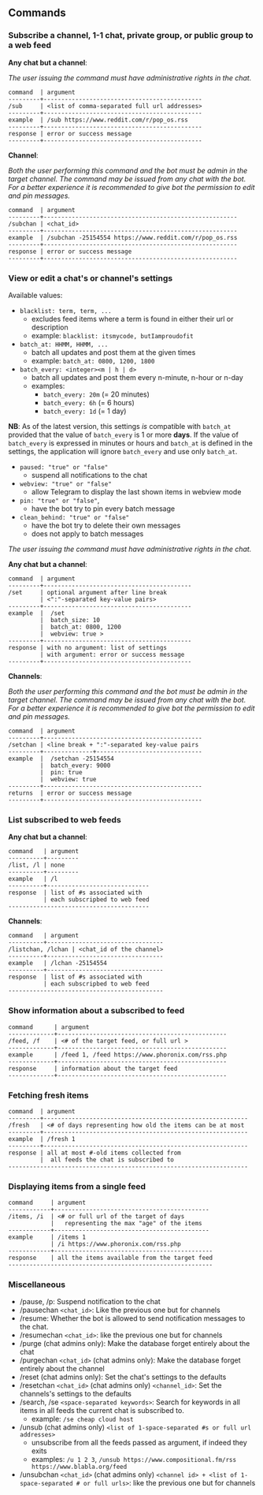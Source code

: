 ## Commands

### Subscribe a channel, 1-1 chat, private group, or public group to a web feed

__Any chat but a channel__:

_The user issuing the command must have administrative rights in the chat._

```
command  | argument
---------+---------------------------------------------
/sub     | <list of comma-separated full url addresses> 
---------+---------------------------------------------
example  | /sub https://www.reddit.com/r/pop_os.rss     
---------+---------------------------------------------
response | error or success message                    
---------+---------------------------------------------
```

__Channel__:

_Both the user performing this command and the bot must be admin in the target channel. The command may be issued from any chat with the bot. For a better experience it is recommended to give bot the permission to edit and pin messages._

```
command  | argument
---------+-------------------------------------------------------
/subchan | <chat_id>                                 
---------+-------------------------------------------------------
example  | /subchan -25154554 https://www.reddit.com/r/pop_os.rss  
---------+-------------------------------------------------------
response | error or success message                               
---------+-------------------------------------------------------
```

### View or edit a chat's or channel's settings

Available values:

- `blacklist: term, term, ...`
    - excludes feed items where a term is found in either their url or description
    - example: `blacklist: itsmycode, butIamproudofit`
- `batch_at: HHMM, HHMM, ...`
    - batch all updates and post them at the given times
    - example: `batch_at: 0800, 1200, 1800`
- `batch_every: <integer><m | h | d>`
    - batch all updates and post them every n-minute, n-hour or n-day
    - examples:
        - `batch_every: 20m` (= 20 minutes)
        - `batch_every: 6h` (= 6 hours)
        - `batch_every: 1d` (= 1 day)

__NB__: As of the latest version, this settings _is_ compatible with `batch_at` provided that the value of `batch_every` is 1 or more __days__. If the value of `batch_every` is expressed in minutes or hours and `batch_at` is defined in the settings, the application will ignore `batch_every` and use only `batch_at`.

- `paused: "true" or "false"`
    - suspend all notifications to the chat
- `webview: "true" or "false"`
    - allow Telegram to display the last shown items in webview mode
- `pin: "true" or "false"`,
    - have the bot try to pin every batch message
- `clean_behind: "true" or "false"`
    - have the bot try to delete their own messages
    - does not apply to batch messages

_The user issuing the command must have administrative rights in the chat._

__Any chat but a channel__:

```
command  | argument
---------+------------------------------------------
/set     | optional argument after line break
         | <":"-separated key-value pairs>            
---------+------------------------------------------
example  |  /set 
         |  batch_size: 10
         |  batch_at: 0800, 1200
         |  webview: true >
---------+------------------------------------------
response | with no argument: list of settings
         | with argument: error or success message
---------+------------------------------------------
```
__Channels__:

_Both the user performing this command and the bot must be admin in the target channel. The command may be issued from any chat with the bot. For a better experience it is recommended to give bot the permission to edit and pin messages._

```
command  | argument
---------+---------------------------------------------
/setchan | <line break + ":"-separated key-value pairs 
---------+--------------+------------------------------
example  |  /setchan -25154554
         |  batch_every: 9000
         |  pin: true
         |  webview: true
---------+---------------------------------------------
returns  | error or success message                                   
---------+---------------------------------------------
```

### List subscribed to web feeds

__Any chat but a channel__:

```
command   | argument
----------+---------
/list, /l | none    
----------+---------
example   | /l      
----------+-----------------------------
response  | list of #s associated with   
          | each subscripbed to web feed 
----------------------------------------
```

__Channels__:

```
command   | argument
----------+---------------------------------
/listchan, /lchan | <chat_id of the channel>    
----------+---------------------------------
example   | /lchan -25154554
----------+---------------------------------
response  | list of #s associated with   
          | each subscripbed to web feed 
--------------------------------------------
```

### Show information about a subscribed to feed

```
command      | argument
-------------+------------------------------------------------
/feed, /f    | <# of the target feed, or full url >           
-------------+------------------------------------------------
example      | /feed 1, /feed https://www.phoronix.com/rss.php
-------------+------------------------------------------------
response     | information about the target feed              
-------------+------------------------------------------------
```
### Fetching fresh items

```
command  | argument
---------+----------------------------------------------------------
/fresh   | <# of days representing how old the items can be at most 
---------+----------------------------------------------------------
example  | /fresh 1 
---------+----------------------------------------------------------
response | all at most #-old items collected from
         |  all feeds the chat is subscribed to
--------------------------------------------------------------------
```

### Displaying items from a single feed

```
command     | argument
------------+--------------------------------------------
/items, /i  | <# or full url of the target of days 
            |   representing the max "age" of the items
------------+--------------------------------------------
example     | /items 1
            | /i https://www.phoronix.com/rss.php
------------+---------------------------------------------
response    | all the items available from the target feed
----------------------------------------------------------
```
### Miscellaneous

- /pause, /p: Suspend notification to the chat
- /pausechan `<chat_id>`: Like the previous one but for channels
- /resume:  Whether the bot is allowed to send notification messages to the chat.
- /resumechan `<chat_id>`: like the previous one but for channels
- /purge (chat admins only): Make the database forget entirely about the chat
- /purgechan `<chat_id>` (chat admins only): Make the database forget entirely about the channel
- /reset (chat admins only): Set the chat's settings to the defaults
- /resetchan `<chat_id>` (chat admins only) `<channel_id>`: Set the channels's settings to the defaults
- /search, /se `<space-separated keywords>`: Search for keywords in all items in all feeds the current chat is subscribed to. 
    - example: `/se cheap cloud host`
- /unsub (chat admins only) `<list of 1-space-separated #s or full url addresses>`
    - unsubscribe from all the feeds passed as argument, if indeed they exits
    - examples: `/u 1 2 3`, `/unsub https://www.compositional.fm/rss https://www.blabla.org/feed`
- /unsubchan `<chat_id>` (chat admins only) `<channel id> + <list of 1-space-separated # or full urls>`: like the previous one but for channels 